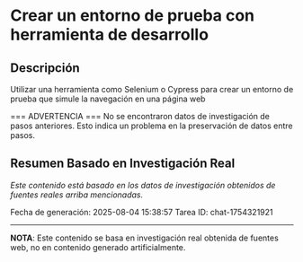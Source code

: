 # Crear un entorno de prueba con herramienta de desarrollo

## Descripción
Utilizar una herramienta como Selenium o Cypress para crear un entorno de prueba que simule la navegación en una página web



=== ADVERTENCIA ===
No se encontraron datos de investigación de pasos anteriores.
Esto indica un problema en la preservación de datos entre pasos.


## Resumen Basado en Investigación Real
*Este contenido está basado en los datos de investigación obtenidos de fuentes reales arriba mencionadas.*

Fecha de generación: 2025-08-04 15:38:57
Tarea ID: chat-1754321921

---
**NOTA**: Este contenido se basa en investigación real obtenida de fuentes web, no en contenido generado artificialmente.
